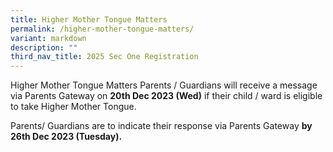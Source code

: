 ```yaml
---
title: Higher Mother Tongue Matters
permalink: /higher-mother-tongue-matters/
variant: markdown
description: ""
third_nav_title: 2025 Sec One Registration
---
```

Higher Mother Tongue Matters
Parents / Guardians will receive a message via Parents Gateway on **20th Dec 2023 (Wed)** if their child / ward is eligible to take Higher Mother Tongue. 

Parents/ Guardians are to indicate their response via Parents Gateway **by 26th Dec 2023 (Tuesday).**
